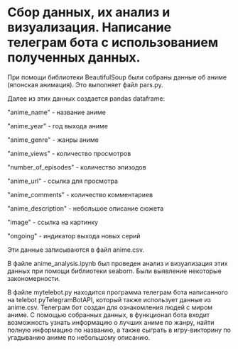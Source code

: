 # Сбор данных, их анализ и визуализация. Написание телеграм бота с использованием полученных данных. 

При помощи библиотеки BeautifulSoup были собраны данные об аниме (японская анимация). Это выполняет файл pars.py.

Далее из этих данных создается pandas dataframe:

"anime_name" - название аниме

"anime_year" - год выхода аниме

"anime_genre" - жанры аниме

"anime_views" - количество просмотров

"number_of_episodes" - количество эпизодов

"anime_url" - ссылка для просмотра

"anime_comments" - количество комментариев

"anime_description" - небольшое описание сюжета

"image" - ссылка на картинку

"ongoing" - индикатор выхода новых серий

Эти данные записываются в файл anime.csv.

В файле anime_analysis.ipynb был проведен анализ и визуализация этих данных при помощи библиотеки seaborn. Были выявление некоторые закономерности.

В файле mytelebot.py находится программа телеграм бота написанного на telebot pyTelegramBotAPI, который также использует данные из anime.csv.
Телеграм бот создан для ознакомления людей с миром аниме.
С помощью собранных данных, в функционал бота входит возможность узнать информацию о лучших аниме по жанру, найти полную информацию по названию, а также сыграть в игру-викторину по угадыванию аниме по небольшому описанию.
 
